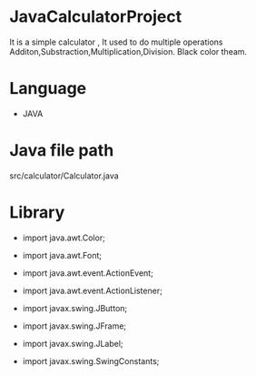 # JavaCalculatorProject
It is a simple calculator , It used to do multiple operations Additon,Substraction,Multiplication,Division.
Black color theam.

# Language
- JAVA


# Java file path
  src/calculator/Calculator.java

# Library
  
+ import java.awt.Color;
+ import java.awt.Font;
+ import java.awt.event.ActionEvent;
+ import java.awt.event.ActionListener;

+ import javax.swing.JButton;
+ import javax.swing.JFrame;
+ import javax.swing.JLabel;
+ import javax.swing.SwingConstants;
